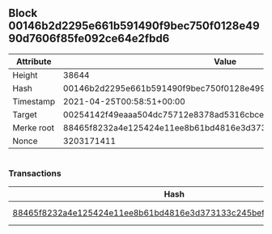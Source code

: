 ## Block 00146b2d2295e661b591490f9bec750f0128e4990d7606f85fe092ce64e2fbd6

Attribute | Value
--- | ---
Height | 38644
Hash | 00146b2d2295e661b591490f9bec750f0128e4990d7606f85fe092ce64e2fbd6
Timestamp | 2021-04-25T00:58:51+00:00
Target | 00254142f49eaaa504dc75712e8378ad5316cbcead634704b3734b6271167cc4
Merke root | 88465f8232a4e125424e11ee8b61bd4816e3d373133c245bef709270c9ec6b77
Nonce | 3203171411

```

```

### Transactions

Hash | Amount
--- | ---
[88465f8232a4e125424e11ee8b61bd4816e3d373133c245bef709270c9ec6b77](88465f8232a4e125424e11ee8b61bd4816e3d373133c245bef709270c9ec6b77.md) | 10.00000000 SKEPTI 
